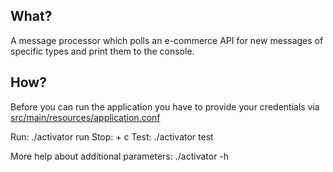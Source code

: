 ## What?
A message processor which polls an e-commerce API for new messages of specific types and print them to the console.

## How?
Before you can run the application you have to provide your credentials via [src/main/resources/application.conf](src/main/resources/application.conf) 

Run: ./activator run
Stop: <ctrl> + c
Test: ./activator test

More help about additional parameters: ./activator -h
